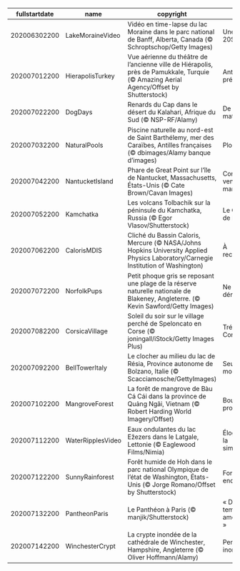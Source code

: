 |fullstartdate|name|copyright|title|image|
|--|--|--|--|--|
202006302200|LakeMoraineVideo|Vidéo en time-lapse du lac Moraine dans le parc national de Banff, Alberta, Canada (© Schroptschop/Getty Images)|Une vue à 20$|![](/fr-FR/2020/07/202006302200LakeMoraineVideo.jpg)|
202007012200|HierapolisTurkey|Vue aérienne du théâtre de l’ancienne ville de Hiérapolis, près de Pamukkale, Turquie (© Amazing Aerial Agency/Offset by Shutterstock)|Antiquité préservée|![](/fr-FR/2020/07/202007012200HierapolisTurkey.jpg)|
202007022200|DogDays|Renards du Cap dans le désert du Kalahari, Afrique du Sud (© NSP-RF/Alamy)|De bon matin|![](/fr-FR/2020/07/202007022200DogDays.jpg)|
202007032200|NaturalPools|Piscine naturelle au nord-est de Saint Barthélemy, mer des Caraïbes, Antilles françaises (© dbimages/Alamy banque d’images)|Plouf !|![](/fr-FR/2020/07/202007032200NaturalPools.jpg)|
202007042200|NantucketIsland|Phare de Great Point sur l’île de Nantucket, Massachusetts, États-Unis (© Cate Brown/Cavan Images)|Contre vents et marées|![](/fr-FR/2020/07/202007042200NantucketIsland.jpg)|
202007052200|Kamchatka|Les volcans Tolbachik sur la péninsule du Kamchatka, Russia (© Egor Vlasov/Shutterstock)|Le Cercle de Feu|![](/fr-FR/2020/07/202007052200Kamchatka.jpg)|
202007062200|CalorisMDIS|Cliché du Bassin Caloris, Mercure (© NASA/Johns Hopkins University Applied Physics Laboratory/Carnegie Institution of Washington)|À reculons|![](/fr-FR/2020/07/202007062200CalorisMDIS.jpg)|
202007072200|NorfolkPups|Petit phoque gris se reposant une plage de la réserve naturelle nationale de Blakeney, Angleterre. (© Kevin Sawford/Getty Images)|Ne pas déranger|![](/fr-FR/2020/07/202007072200NorfolkPups.jpg)|
202007082200|CorsicaVillage|Soleil du soir sur le village perché de Speloncato en Corse (© joningall/iStock/Getty Images Plus)|Trésor de Corse|![](/fr-FR/2020/07/202007082200CorsicaVillage.jpg)|
202007092200|BellTowerItaly|Le clocher au milieu du lac de Résia, Province autonome de Bolzano, Italie (© Scacciamosche/GettyImages)|Seul au monde|![](/fr-FR/2020/07/202007092200BellTowerItaly.jpg)|
202007102200|MangroveForest|La forêt de mangrove de Bàu Cá Cái dans la province de Quảng Ngãi, Vietnam (© Robert Harding World Imagery/Offset)|Bouclier protecteur|![](/fr-FR/2020/07/202007102200MangroveForest.jpg)|
202007112200|WaterRipplesVideo|Eaux ondulantes du lac Ežezers dans le Latgale, Lettonie (© Eaglewood Films/Nimia)|Éloge de la simplicité|![](/fr-FR/2020/07/202007112200WaterRipplesVideo.jpg)|
202007122200|SunnyRainforest|Forêt humide de Hoh dans le parc national Olympique de l’état de Washington, États-Unis (© Jorge Romano/Offset by Shutterstock)|Forêt enchantée|![](/fr-FR/2020/07/202007122200SunnyRainforest.jpg)|
202007132200|PantheonParis|Le Panthéon à Paris  (© manjik/Shutterstock)|« Du temps aux amoureux »|![](/fr-FR/2020/07/202007132200PantheonParis.jpg)|
202007142200|WinchesterCrypt|La crypte inondée de la cathédrale de Winchester, Hampshire, Angleterre (© Oliver Hoffmann/Alamy)|Penseur inondé|![](/fr-FR/2020/07/202007142200WinchesterCrypt.jpg)|
